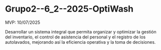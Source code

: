 # Grupo2--6_2--2025-OptiWash

MVP: 10/07/2025

Desarrollar un sistema integral que permita organizar y optimizar la gestión del inventario, el control de asistencia del personal y el registro de los autolavados, mejorando así la eficiencia operativa y la toma de decisiones.
